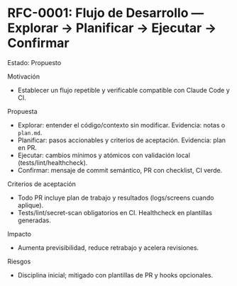# RFC-0001: Flujo de Desarrollo — Explorar → Planificar → Ejecutar → Confirmar

Estado: Propuesto

Motivación
- Establecer un flujo repetible y verificable compatible con Claude Code y CI.

Propuesta
- Explorar: entender el código/contexto sin modificar. Evidencia: notas o `plan.md`.
- Planificar: pasos accionables y criterios de aceptación. Evidencia: plan en PR.
- Ejecutar: cambios mínimos y atómicos con validación local (tests/lint/healthcheck).
- Confirmar: mensaje de commit semántico, PR con checklist, CI verde.

Criterios de aceptación
- Todo PR incluye plan de trabajo y resultados (logs/screens cuando aplique).
- Tests/lint/secret-scan obligatorios en CI. Healthcheck en plantillas generadas.

Impacto
- Aumenta previsibilidad, reduce retrabajo y acelera revisiones.

Riesgos
- Disciplina inicial; mitigado con plantillas de PR y hooks opcionales.

